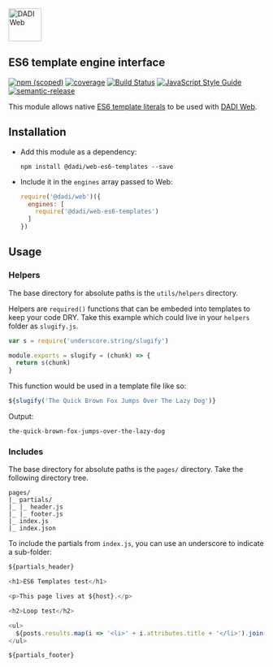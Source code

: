 <img src="https://dadi.tech/assets/products/dadi-web-full.png" alt="DADI Web" height="65"/>

## ES6 template engine interface

[![npm (scoped)](https://img.shields.io/npm/v/@dadi/web-es6-templates.svg?maxAge=10800&style=flat-square)](https://www.npmjs.com/package/@dadi/web-es6-templates)
[![coverage](https://img.shields.io/badge/coverage-85%25-yellow.svg?style=flat?style=flat-square)](https://github.com/dadi/web-es6-templates)
[![Build Status](https://travis-ci.org/dadi/web-es6-templates.svg?branch=master)](https://travis-ci.org/dadi/web-es6-templates)
[![JavaScript Style Guide](https://img.shields.io/badge/code%20style-standard-brightgreen.svg?style=flat-square)](http://standardjs.com/)
[![semantic-release](https://img.shields.io/badge/%20%20%F0%9F%93%A6%F0%9F%9A%80-semantic--release-e10079.svg?style=flat-square)](https://github.com/semantic-release/semantic-release)

This module allows native [ES6 template literals](https://developer.mozilla.org/en/docs/Web/JavaScript/Reference/Template_literals) to be used with [DADI Web](https://github.com/dadi/web).

## Installation

- Add this module as a dependency:

   ```
   npm install @dadi/web-es6-templates --save
   ```

- Include it in the `engines` array passed to Web:

   ```js
   require('@dadi/web')({
     engines: [
       require('@dadi/web-es6-templates')
     ]
   })
   ```

## Usage

### Helpers

The base directory for absolute paths is the `utils/helpers` directory.

Helpers are `required()` functions that can be embeded into templates to keep your code DRY. Take this example which could live in your `helpers` folder as `slugify.js`.

```javascript
var s = require('underscore.string/slugify')

module.exports = slugify = (chunk) => {
  return s(chunk)
}
```

This function would be used in a template file like so:

```javascript
${slugify('The Quick Brown Fox Jumps Over The Lazy Dog')}
```

Output:

```
the-quick-brown-fox-jumps-over-the-lazy-dog
```

### Includes

The base directory for absolute paths is the `pages/` directory. Take the following directory tree.

```
pages/
|_ partials/
|_ |_ header.js
|_ |_ footer.js
|_ index.js
|_ index.json
```

To include the partials from `index.js`, you can use an underscore to indicate a sub-folder:

```js
${partials_header}

<h1>ES6 Templates test</h1>

<p>This page lives at ${host}.</p>

<h2>Loop test</h2>

<ul>
  ${posts.results.map(i => '<li>' + i.attributes.title + '</li>').join('')}
</ul>

${partials_footer}
```
